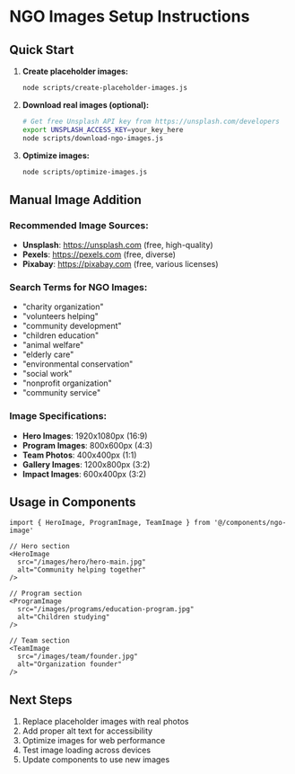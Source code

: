 # NGO Images Setup Instructions

## Quick Start

1. **Create placeholder images:**
   ```bash
   node scripts/create-placeholder-images.js
   ```

2. **Download real images (optional):**
   ```bash
   # Get free Unsplash API key from https://unsplash.com/developers
   export UNSPLASH_ACCESS_KEY=your_key_here
   node scripts/download-ngo-images.js
   ```

3. **Optimize images:**
   ```bash
   node scripts/optimize-images.js
   ```

## Manual Image Addition

### Recommended Image Sources:
- **Unsplash**: https://unsplash.com (free, high-quality)
- **Pexels**: https://pexels.com (free, diverse)
- **Pixabay**: https://pixabay.com (free, various licenses)

### Search Terms for NGO Images:
- "charity organization"
- "volunteers helping"
- "community development"
- "children education"
- "animal welfare"
- "elderly care"
- "environmental conservation"
- "social work"
- "nonprofit organization"
- "community service"

### Image Specifications:
- **Hero Images**: 1920x1080px (16:9)
- **Program Images**: 800x600px (4:3)
- **Team Photos**: 400x400px (1:1)
- **Gallery Images**: 1200x800px (3:2)
- **Impact Images**: 600x400px (3:2)

## Usage in Components

```tsx
import { HeroImage, ProgramImage, TeamImage } from '@/components/ngo-image'

// Hero section
<HeroImage 
  src="/images/hero/hero-main.jpg" 
  alt="Community helping together" 
/>

// Program section
<ProgramImage 
  src="/images/programs/education-program.jpg" 
  alt="Children studying" 
/>

// Team section
<TeamImage 
  src="/images/team/founder.jpg" 
  alt="Organization founder" 
/>
```

## Next Steps

1. Replace placeholder images with real photos
2. Add proper alt text for accessibility
3. Optimize images for web performance
4. Test image loading across devices
5. Update components to use new images
